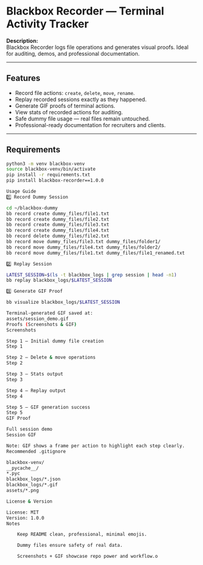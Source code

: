 # Blackbox Recorder — Terminal Activity Tracker

**Description:**  
Blackbox Recorder logs file operations and generates visual proofs. Ideal for auditing, demos, and professional documentation.

---

## Features

- Record file actions: `create`, `delete`, `move`, `rename`.
- Replay recorded sessions exactly as they happened.
- Generate GIF proofs of terminal actions.
- View stats of recorded actions for auditing.
- Safe dummy file usage — real files remain untouched.
- Professional-ready documentation for recruiters and clients.

---

## Requirements

```bash
python3 -m venv blackbox-venv
source blackbox-venv/bin/activate
pip install -r requirements.txt
pip install blackbox-recorder==1.0.0

Usage Guide
1️⃣ Record Dummy Session

cd ~/blackbox-dummy
bb record create dummy_files/file1.txt
bb record create dummy_files/file2.txt
bb record create dummy_files/file3.txt
bb record create dummy_files/file4.txt
bb record delete dummy_files/file2.txt
bb record move dummy_files/file3.txt dummy_files/folder1/
bb record move dummy_files/file4.txt dummy_files/folder2/
bb record move dummy_files/file1.txt dummy_files/file1_renamed.txt

2️⃣ Replay Session

LATEST_SESSION=$(ls -t blackbox_logs | grep session | head -n1)
bb replay blackbox_logs/$LATEST_SESSION

3️⃣ Generate GIF Proof

bb visualize blackbox_logs/$LATEST_SESSION

Terminal-generated GIF saved at:
assets/session_demo.gif
Proofs (Screenshots & GIF)
Screenshots

Step 1 — Initial dummy file creation
Step 1

Step 2 — Delete & move operations
Step 2

Step 3 — Stats output
Step 3

Step 4 — Replay output
Step 4

Step 5 — GIF generation success
Step 5
GIF Proof

Full session demo
Session GIF

Note: GIF shows a frame per action to highlight each step clearly.
Recommended .gitignore

blackbox-venv/
__pycache__/
*.pyc
blackbox_logs/*.json
blackbox_logs/*.gif
assets/*.png

License & Version

License: MIT
Version: 1.0.0
Notes

    Keep README clean, professional, minimal emojis.

    Dummy files ensure safety of real data.

    Screenshots + GIF showcase repo power and workflow.o
